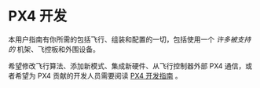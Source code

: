 # PX4 开发

本用户指南有你所需的包括飞行、组装和配置的一切，包括使用一个 *许多被支持的* 机架、飞控板和外围设备。

希望修改飞行算法、添加新模式、集成新硬件、从飞行控制器外部 PX4 通信，或者希望为 PX4 贡献的开发人员需要阅读 [PX4 开发指南](http://dev.px4.io/) 。